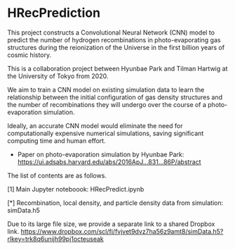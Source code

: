 # HRecPrediction

This project constructs a Convolutional Neural Network (CNN) model to predict the number of hydrogen recombinations in photo-evaporating gas structures during the reionization of the Universe in the first billion years of cosmic history.

This is a collaboration project between Hyunbae Park and Tilman Hartwig at the University of Tokyo from 2020.

We aim to train a CNN model on existing simulation data to learn the relationship between the initial configuration of gas density structures and the number of recombinations they will undergo over the course of a photo-evaporation simulation.

Ideally, an accurate CNN model would eliminate the need for computationally expensive numerical simulations, saving significant computing time and human effort.

- Paper on photo-evaporation simulation by Hyunbae Park: https://ui.adsabs.harvard.edu/abs/2016ApJ...831...86P/abstract

The list of contents are as follows.

[1] Main Jupyter noteboook: HRecPredict.ipynb

[*] Recombination, local density, and particle density data from simulation: simData.h5 

Due to its large file size, we provide a separate link to a shared Dropbox link. 
https://www.dropbox.com/scl/fi/fvjvet9dvz7ha56z9amt8/simData.h5?rlkey=trk8q6unijh99pj1octeuseak
